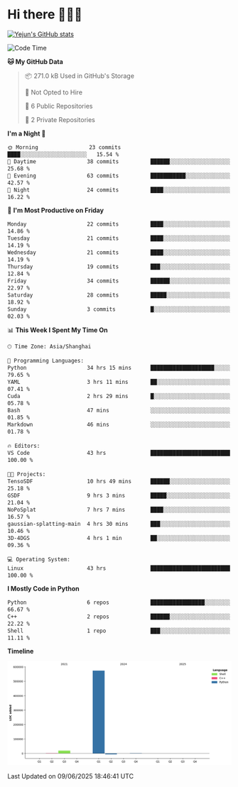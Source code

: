 # Hi there 👋👋👋


<!-- <img height="195px" src="https://github-readme-stats.vercel.app/api?username=yejun688&count_private=true&show_icons=true&hide_rank=true&title_color=0969da&bg_color=ffffff00&text_color=57606a&disable_animations=true"><img height="195px" src="https://github-readme-stats.vercel.app/api/top-langs?username=yejun688&layout=compact&title_color=0969da&bg_color=ffffff00&text_color=57606a"> -->

[![Yejun's GitHub stats](https://github-readme-stats.vercel.app/api?username=yejun688)](https://github.com/yejun688/github-readme-stats)

<!---
yejun688/yejun688 is a ✨ special ✨ repository because its `README.md` (this file) appears on your GitHub profile.
You can click the Preview link to take a look at your changes.
--->

<!--START_SECTION:waka-->
![Code Time](http://img.shields.io/badge/Code%20Time-1%2C307%20hrs%2023%20mins-blue)

**🐱 My GitHub Data** 

> 📦 271.0 kB Used in GitHub's Storage 
 > 
> 🚫 Not Opted to Hire
 > 
> 📜 6 Public Repositories 
 > 
> 🔑 2 Private Repositories 
 > 
**I'm a Night 🦉** 

```text
🌞 Morning                23 commits          ████░░░░░░░░░░░░░░░░░░░░░   15.54 % 
🌆 Daytime                38 commits          ██████░░░░░░░░░░░░░░░░░░░   25.68 % 
🌃 Evening                63 commits          ███████████░░░░░░░░░░░░░░   42.57 % 
🌙 Night                  24 commits          ████░░░░░░░░░░░░░░░░░░░░░   16.22 % 
```
📅 **I'm Most Productive on Friday** 

```text
Monday                   22 commits          ████░░░░░░░░░░░░░░░░░░░░░   14.86 % 
Tuesday                  21 commits          ████░░░░░░░░░░░░░░░░░░░░░   14.19 % 
Wednesday                21 commits          ████░░░░░░░░░░░░░░░░░░░░░   14.19 % 
Thursday                 19 commits          ███░░░░░░░░░░░░░░░░░░░░░░   12.84 % 
Friday                   34 commits          ██████░░░░░░░░░░░░░░░░░░░   22.97 % 
Saturday                 28 commits          █████░░░░░░░░░░░░░░░░░░░░   18.92 % 
Sunday                   3 commits           █░░░░░░░░░░░░░░░░░░░░░░░░   02.03 % 
```


📊 **This Week I Spent My Time On** 

```text
🕑︎ Time Zone: Asia/Shanghai

💬 Programming Languages: 
Python                   34 hrs 15 mins      ████████████████████░░░░░   79.65 % 
YAML                     3 hrs 11 mins       ██░░░░░░░░░░░░░░░░░░░░░░░   07.41 % 
Cuda                     2 hrs 29 mins       █░░░░░░░░░░░░░░░░░░░░░░░░   05.78 % 
Bash                     47 mins             ░░░░░░░░░░░░░░░░░░░░░░░░░   01.85 % 
Markdown                 46 mins             ░░░░░░░░░░░░░░░░░░░░░░░░░   01.78 % 

🔥 Editors: 
VS Code                  43 hrs              █████████████████████████   100.00 % 

🐱‍💻 Projects: 
TensoSDF                 10 hrs 49 mins      ██████░░░░░░░░░░░░░░░░░░░   25.18 % 
GSDF                     9 hrs 3 mins        █████░░░░░░░░░░░░░░░░░░░░   21.04 % 
NoPoSplat                7 hrs 7 mins        ████░░░░░░░░░░░░░░░░░░░░░   16.57 % 
gaussian-splatting-main  4 hrs 30 mins       ███░░░░░░░░░░░░░░░░░░░░░░   10.46 % 
3D-4DGS                  4 hrs 1 min         ██░░░░░░░░░░░░░░░░░░░░░░░   09.36 % 

💻 Operating System: 
Linux                    43 hrs              █████████████████████████   100.00 % 
```

**I Mostly Code in Python** 

```text
Python                   6 repos             █████████████████░░░░░░░░   66.67 % 
C++                      2 repos             ██████░░░░░░░░░░░░░░░░░░░   22.22 % 
Shell                    1 repo              ███░░░░░░░░░░░░░░░░░░░░░░   11.11 % 
```



**Timeline**

![Lines of Code chart](https://raw.githubusercontent.com/yejun688/yejun688/main/assets/bar_graph.png)


 Last Updated on 09/06/2025 18:46:41 UTC
<!--END_SECTION:waka-->
